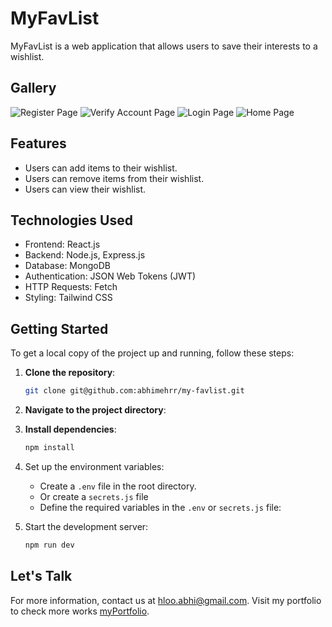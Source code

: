 # MyFavList

MyFavList is a web application that allows users to save their interests to a wishlist.

## Gallery

![Register Page](https://abhi.shre.in/assets/screenshots/my-fav-list/Register%2001.jpg")
![Verify Account Page]("https://abhi.shre.in/assets/screenshots/my-fav-list/Register%2002.jpg")
![Login Page]("https://abhi.shre.in/assets/screenshots/my-fav-list/Login.jpg")
![Home Page]("https://abhi.shre.in/assets/screenshots/my-fav-list/Home.jpg")


## Features

- Users can add items to their wishlist.
- Users can remove items from their wishlist.
- Users can view their wishlist.

## Technologies Used

- Frontend: React.js
- Backend: Node.js, Express.js
- Database: MongoDB
- Authentication: JSON Web Tokens (JWT)
- HTTP Requests: Fetch
- Styling: Tailwind CSS

## Getting Started

To get a local copy of the project up and running, follow these steps:

1. **Clone the repository**:
   ```bash
   git clone git@github.com:abhimehrr/my-favlist.git

2. **Navigate to the project directory**:

3. **Install dependencies**:
   ```bash
   npm install


4. Set up the environment variables:
   - Create a `.env` file in the root directory.
   - Or create a `secrets.js` file
   - Define the required variables in the `.env` or `secrets.js` file:


5. Start the development server:
   ```bash
   npm run dev


## Let's Talk

For more information, contact us at [hloo.abhi@gmail.com](mailto:hloo.abhi@gmail.com).
Visit my portfolio to check more works [myPortfolio](https://a.shre.in/).
